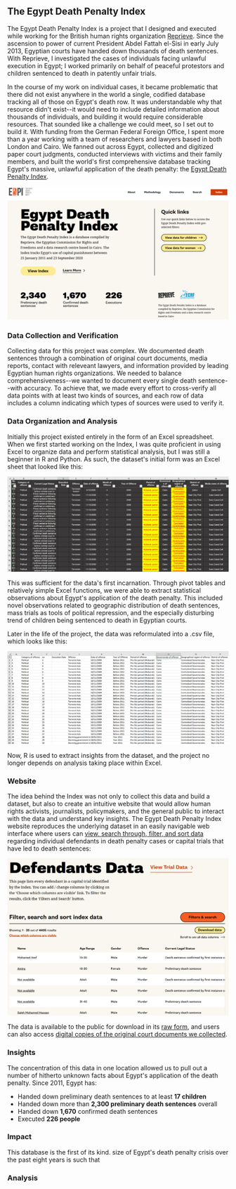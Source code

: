## The Egypt Death Penalty Index

The Egypt Death Penalty Index is a project that I designed and executed while working for the British human rights organization [Reprieve](https://reprieve.org/uk/). Since the ascension to power of current President Abdel Fattah el-Sisi in early July 2013, Egyptian courts have handed down thousands of death sentences. With Reprieve, I investigated the cases of individuals facing unlawful execution in Egypt; I worked primarily on behalf of peaceful protestors and children sentenced to death in patently unfair trials.

In the course of my work on individual cases, it became problematic that there did not exist anywhere in the world a single, codified database tracking all of those on Egypt's death row. It was understandable why that resource didn't exist--it would need to include detailed information about thousands of individuals, and building it would require considerable resources. That sounded like a challenge we could meet, so I set out to build it. With funding from the German Federal Foreign Office, I spent more than a year working with a team of researchers and lawyers based in both London and Cairo. We fanned out across Egypt, collected and digitized paper court judgments, conducted interviews with victims and their family members, and built the world's first comprehensive database tracking Egypt's massive, unlawful application of the death penalty: the [Egypt Death Penalty Index](https://egyptdeathpenaltyindex.com).

<img src="images/new-EDPI-screenshot.png?raw=true"/>


### Data Collection and Verification

Collecting data for this project was complex. We documented death sentences through a combination of original court documents, media reports, contact with releveant lawyers, and information provided by leading Egyptian human rights organizations. We needed to balance comprehensiveness--we wanted to document every single death sentence--with accuracy. To achieve that, we made every effort to cross-verify all data points with at least two kinds of sources, and each row of data includes a column indicating which types of sources were used to verify it.


### Data Organization and Analysis

Initially this project existed entirely in the form of an Excel spreadsheet. When we first started working on the Index, I was quite proficient in using Excel to organize data and perform statistical analysis, but I was still a beginner in R and Python. As such, the dataset's initial form was an Excel sheet that looked like this:

<img src="images/EDPI-data-screenshot.png?raw=true"/>

This was sufficient for the data's first incarnation. Through pivot tables and relatively simple Excel functions, we were able to extract statistical observations about Egypt's application of the death penalty. This included novel observations related to geographic distribution of death sentences, mass trials as tools of political repression, and the especially disturbing trend of children being sentenced to death in Egyptian courts.

Later in the life of the project, the data was reformulated into a .csv file, which looks like this:

<img src="images/EDPI-csv-screenshot.png?raw=true"/>

Now, R is used to extract insights from the dataset, and the project no longer depends on analysis taking place within Excel. 


### Website

The idea behind the Index was not only to collect this data and build a dataset, but also to create an intuitive website that would allow human rights activists, journalists, policymakers, and the general public to interact with the data and understand key insights. The Egypt Death Penalty Index website reproduces the underlying dataset in an easily navigable web interface where users can [view, search through, filter, and sort data](https://egyptdeathpenaltyindex.com/index/) regarding individual defendants in death penalty cases or capital trials that have led to death sentences:

<img src="images/EDPI-defendants-screenshot.png?raw=true"/>

The data is available to the public for download in its [raw form](https://egyptdeathpenaltyindex.com/download-data), and users can also access [digital copies of the original court documents we collected](https://egyptdeathpenaltyindex.com/documents/).


### Insights

The concentration of this data in one location allowed us to pull out a number of hitherto unknown facts about Egypt's application of the death penalty. Since 2011, Egypt has:

- Handed down preliminary death sentences to at least **17 children**
- Handed down more than **2,300 preliminary death sentences** overall
- Handed down **1,670** confirmed death sentences
- Executed **226 people**

### Impact

This database is the first of its kind. size of Egypt's death penalty crisis over the past eight years is such that 

### Analysis
